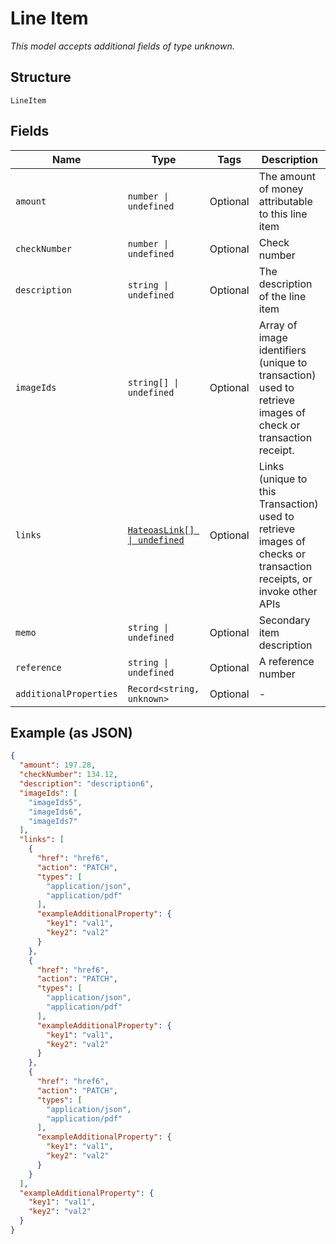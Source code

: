 
# Line Item

*This model accepts additional fields of type unknown.*

## Structure

`LineItem`

## Fields

| Name | Type | Tags | Description |
|  --- | --- | --- | --- |
| `amount` | `number \| undefined` | Optional | The amount of money attributable to this line item |
| `checkNumber` | `number \| undefined` | Optional | Check number |
| `description` | `string \| undefined` | Optional | The description of the line item |
| `imageIds` | `string[] \| undefined` | Optional | Array of image identifiers (unique to transaction) used to retrieve images of check or transaction receipt. |
| `links` | [`HateoasLink[] \| undefined`](../../doc/models/hateoas-link.md) | Optional | Links (unique to this Transaction) used to retrieve images of checks or transaction receipts, or invoke other APIs |
| `memo` | `string \| undefined` | Optional | Secondary item description |
| `reference` | `string \| undefined` | Optional | A reference number |
| `additionalProperties` | `Record<string, unknown>` | Optional | - |

## Example (as JSON)

```json
{
  "amount": 197.28,
  "checkNumber": 134.12,
  "description": "description6",
  "imageIds": [
    "imageIds5",
    "imageIds6",
    "imageIds7"
  ],
  "links": [
    {
      "href": "href6",
      "action": "PATCH",
      "types": [
        "application/json",
        "application/pdf"
      ],
      "exampleAdditionalProperty": {
        "key1": "val1",
        "key2": "val2"
      }
    },
    {
      "href": "href6",
      "action": "PATCH",
      "types": [
        "application/json",
        "application/pdf"
      ],
      "exampleAdditionalProperty": {
        "key1": "val1",
        "key2": "val2"
      }
    },
    {
      "href": "href6",
      "action": "PATCH",
      "types": [
        "application/json",
        "application/pdf"
      ],
      "exampleAdditionalProperty": {
        "key1": "val1",
        "key2": "val2"
      }
    }
  ],
  "exampleAdditionalProperty": {
    "key1": "val1",
    "key2": "val2"
  }
}
```

